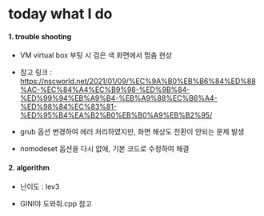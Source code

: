 # today what I do

#### 1. trouble shooting

- VM virtual box 부팅 시 검은 색 화면에서 멈춤 현상

- 참고 링크 : https://nscworld.net/2021/01/09/%EC%9A%B0%EB%B6%84%ED%88%AC-%EC%84%A4%EC%B9%98-%ED%9B%84-%ED%99%94%EB%A9%B4-%EB%A9%88%EC%B6%A4-%ED%98%84%EC%83%81-%ED%95%B4%EA%B2%B0%EB%B0%A9%EB%B2%95/

- grub 옵션 변경하여 에러 처리하였지만, 화면 해상도 전환이 안되는 문제 발생

- nomodeset 옵션을 다시 없애, 기본 코드로 수정하여 해결

#### 2. algorithm

- 난이도 : lev3

- GINI야 도와줘.cpp 참고
